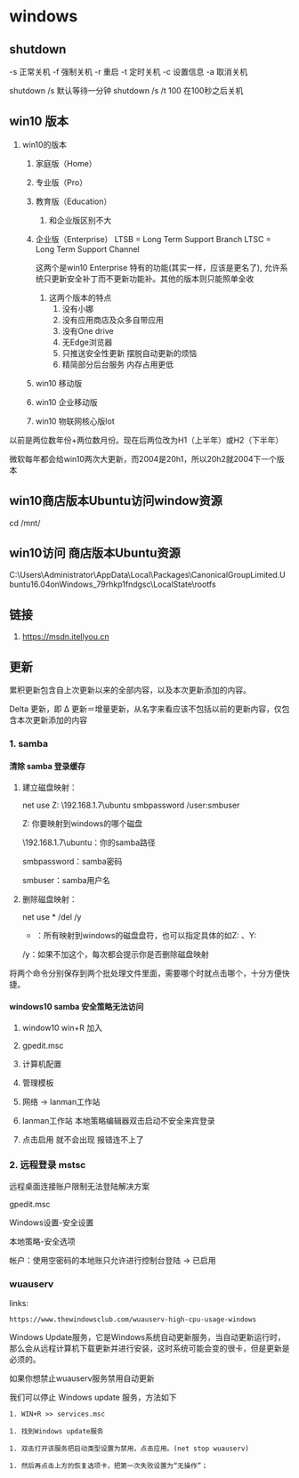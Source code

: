 # windows


## shutdown 

-s 正常关机
-f 强制关机
-r 重启
-t 定时关机
-c 设置信息
-a 取消关机

shutdown /s         默认等待一分钟
shutdown /s /t 100  在100秒之后关机



## win10 版本

1. win10的版本
    1. 家庭版（Home）
    1. 专业版（Pro）
    1. 教育版（Education）
        1. 和企业版区别不大
    1. 企业版（Enterprise）
        LTSB  = Long Term Support Branch
        LTSC =  Long Term Support Channel

        这两个是win10 Enterprise 特有的功能(其实一样，应该是更名了), 允许系统只更新安全补丁而不更新功能补。其他的版本则只能照单全收

        1. 这两个版本的特点
            1. 没有小娜 
            1. 没有应用商店及众多自带应用
            1. 没有One drive
            1. 无Edge浏览器
            1. 只推送安全性更新 摆脱自动更新的烦恼
            1. 精简部分后台服务 内存占用更低
    1. win10 移动版
    1. win10 企业移动版
    1. win10 物联网核心版lot




以前是两位数年份+两位数月份。现在后两位改为H1（上半年）或H2（下半年）

微软每年都会给win10两次大更新，而2004是20h1，所以20h2就2004下一个版本




## win10商店版本Ubuntu访问window资源

cd /mnt/

## win10访问 商店版本Ubuntu资源

C:\Users\Administrator\AppData\Local\Packages\CanonicalGroupLimited.Ubuntu16.04onWindows_79rhkp1fndgsc\LocalState\rootfs



## 链接

1. https://msdn.itellyou.cn



## 更新

累积更新包含自上次更新以来的全部内容，以及本次更新添加的内容。

Delta 更新，即 Δ 更新＝增量更新，从名字来看应该不包括以前的更新内容，仅包含本次更新添加的内容



### 1. samba


#### 清除 samba 登录缓存

1. 建立磁盘映射：

    net use Z: \\192.168.1.7\ubuntu  smbpassword /user:smbuser

    Z: 你要映射到windows的哪个磁盘

    \\192.168.1.7\ubuntu：你的samba路径

    smbpassword：samba密码

    smbuser：samba用户名


1. 删除磁盘映射：

    net use * /del  /y

    * ：所有映射到windows的磁盘盘符，也可以指定具体的如Z: 、Y:

    /y：如果不加这个，每次都会提示你是否删除磁盘映射


将两个命令分别保存到两个批处理文件里面，需要哪个时就点击哪个，十分方便快捷。


#### windows10 samba 安全策略无法访问

1. window10    win+R   加入

2. gpedit.msc

3. 计算机配置

4. 管理模板

5. 网络 -> lanman工作站

6. lanman工作站  本地策略编辑器双击启动不安全来宾登录

7. 点击启用 就不会出现  报错连不上了


### 2. 远程登录 mstsc

远程桌面连接账户限制无法登陆解决方案

gpedit.msc

Windows设置-安全设置

本地策略-安全选项

帐户：使用空密码的本地账只允许进行控制台登陆 -> 已启用



### wuauserv

links:

    https://www.thewindowsclub.com/wuauserv-high-cpu-usage-windows

Windows Update服务，它是Windows系统自动更新服务，当自动更新运行时，那么会从远程计算机下载更新并进行安装，这时系统可能会变的很卡，但是更新是必须的。

如果你想禁止wuauserv服务禁用自动更新

我们可以停止 Windows update 服务，方法如下
    
    1. WIN+R >> services.msc

    1. 找到Windows update服务

    1. 双击打开该服务把启动类型设置为禁用，点击应用。(net stop wuauserv)

    1. 然后再点击上方的恢复选项卡，把第一次失败设置为“无操作”；






